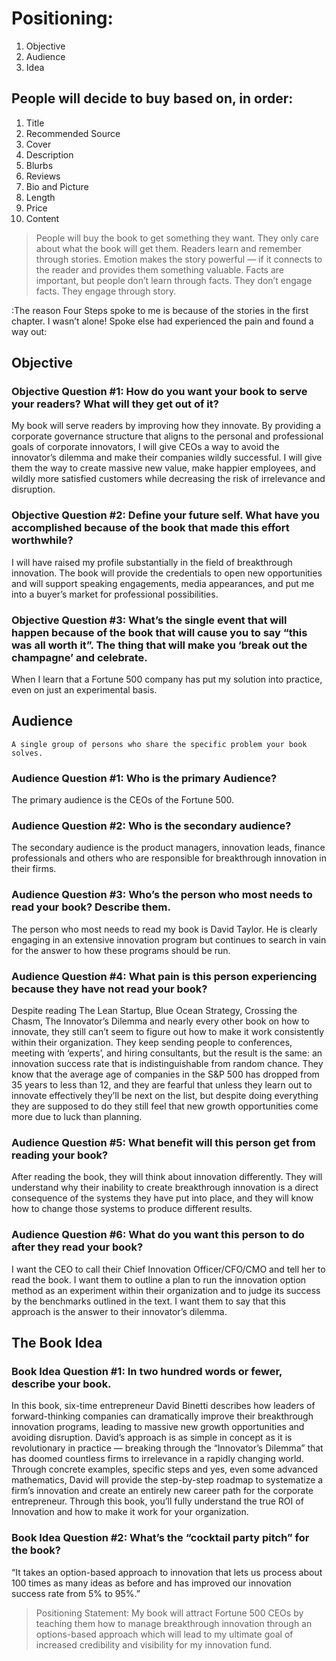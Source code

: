 
# Positioning:
1. Objective
2. Audience
3. Idea

## People will decide to buy based on, in order:
1. Title
2. Recommended Source
3. Cover
4. Description
5. Blurbs
6. Reviews
7. Bio and Picture
8. Length
9. Price
10. Content

> People will buy the book to get something they want.  They only care about what the book will get them.
> Readers learn and remember through stories.  Emotion makes the story powerful — if it connects to the reader and provides them something valuable.
> Facts are important, but people don’t learn through facts.  They don’t engage facts.  They engage through story.

:The reason Four Steps spoke to me is because of the stories in the first chapter.  I wasn’t alone!  Spoke else had experienced the pain and found a way out:

## Objective
### Objective Question #1:  How do you want your book to serve your readers?  What will they get out of it?

My book will serve readers by improving how they innovate.  By providing a corporate governance structure that aligns to the personal and professional goals of corporate innovators, I will give CEOs a way to avoid the innovator’s dilemma and make their companies wildly successful.  I will give them the way to create massive new value, make happier employees, and wildly more satisfied customers while decreasing the risk of irrelevance and disruption.  

### Objective Question #2: Define your future self.  What have you accomplished because of the book that made this effort worthwhile?

I will have raised my profile substantially in the field of breakthrough innovation.  The book will provide the credentials to open new opportunities and will support speaking engagements, media appearances, and put me into a buyer’s market for professional possibilities.  

### Objective Question #3:  What’s the single event that will happen because of the book that will cause you to say “this was all worth it”.  The thing that will make you ‘break out the champagne’ and celebrate.

When I learn that a Fortune 500 company has put my solution into practice, even on just an experimental basis.  

## Audience
`A single group of persons who share the specific problem your book solves.`

### Audience Question #1:  Who is the primary Audience?
The primary audience is the CEOs of the Fortune 500.  

### Audience Question #2:  Who is the secondary audience?
The secondary audience is the product managers, innovation leads, finance professionals and others who are responsible for breakthrough innovation in their firms.

### Audience Question #3: Who’s the person who most needs to read your book?  Describe them.
The person who most needs to read my book is David Taylor.  He is clearly engaging in an extensive innovation program but continues to search in vain for the answer to how these programs should be run.  

### Audience Question #4: What pain is this person experiencing because they have not read your book?
Despite reading The Lean Startup, Blue Ocean Strategy, Crossing the Chasm, The Innovator’s Dilemma and nearly every other book on how to innovate, they still can’t seem to figure out how to make it work consistently within their organization.  They keep sending people to conferences, meeting with ‘experts’, and hiring consultants, but the result is the same:  an innovation success rate that is indistinguishable from random chance.  They know that the average age of companies in the S&P 500 has dropped from 35 years to less than 12, and they are fearful that unless they learn out to innovate effectively they’ll be next on the list, but despite doing everything they are supposed to do they still feel that new growth opportunities come more due to luck than planning.

### Audience Question #5: What benefit will this person get from reading your book?
After reading the book, they will think about innovation differently.  They will understand why their inability to create breakthrough innovation is a direct consequence of the systems they have put into place, and they will know how to change those systems to produce different results.  

### Audience Question #6:  What do you want this person to do after they read your book?
I want the CEO to call their Chief Innovation Officer/CFO/CMO and tell her to read the book.  I want them to outline a plan to run the innovation option method as an experiment within their organization and to judge its success by the benchmarks outlined in the text.  I want them to say that this approach is the answer to their innovator’s dilemma.

## The Book Idea

### Book Idea Question #1: In two hundred words or fewer, describe your book.
In this book, six-time entrepreneur David Binetti describes how leaders of forward-thinking companies can dramatically improve their breakthrough innovation programs, leading to massive new growth opportunities and avoiding disruption.  David’s approach is as simple in concept as it is revolutionary in practice — breaking through the “Innovator’s Dilemma” that has doomed countless firms to irrelevance in a rapidly changing world.   Through concrete examples, specific steps and yes, even some advanced mathematics, David will provide the step-by-step roadmap to systematize a firm’s innovation and create an entirely new career path for the corporate entrepreneur.   Through this book, you’ll fully understand the true ROI of Innovation and how to make it work for your organization.

### Book Idea Question #2:  What’s the “cocktail party pitch” for the book?
“It takes an option-based approach to innovation that lets us process about 100 times as many ideas as before and has improved our innovation success rate from 5% to 95%.”

> Positioning Statement: My book will attract Fortune 500 CEOs by teaching them how to manage breakthrough innovation through an options-based approach which will lead to my ultimate goal of increased credibility and visibility for my innovation fund.  
> 

